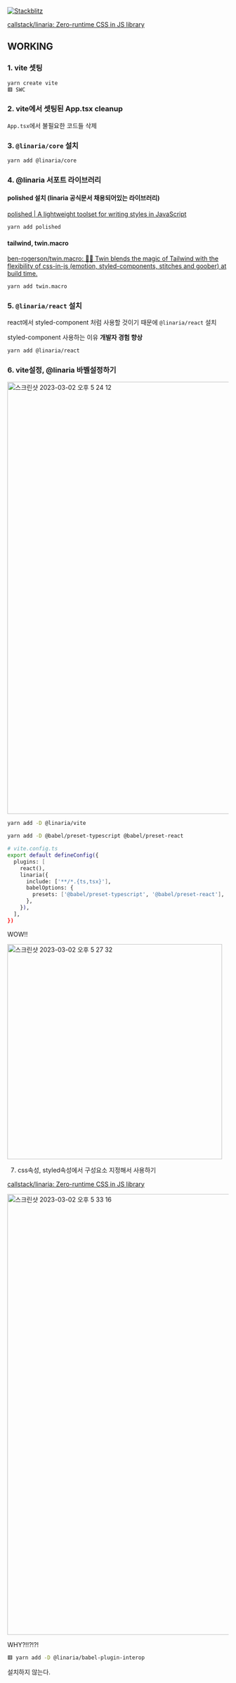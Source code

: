 [![Stackblitz](https://img.shields.io/badge/Stackblitz-fff?style=for-the-badge&logo=Stackblitz&logoColor=1389FD)](https://stackblitz.com/fork/github/hansanghyeon-boilerplate/linaria-vite)

[callstack/linaria: Zero-runtime CSS in JS library](https://github.com/callstack/linaria)

## WORKING

### 1. vite 셋팅

```bash
yarn create vite
🟥 SWC
```

### 2. vite에서 셋팅된 App.tsx cleanup

`App.tsx`에서 불필요한 코드들 삭제


### 3. `@linaria/core` 설치

```bash
yarn add @linaria/core
```

### 4. @linaria 서포트 라이브러리 

#### polished 설치 (linaria 공식문서 채용되어있는 라이브러리)

[polished | A lightweight toolset for writing styles in JavaScript](https://polished.js.org/)

```bash
yarn add polished
```

#### tailwind, twin.macro

[ben-rogerson/twin.macro: 🦹‍♂️ Twin blends the magic of Tailwind with the flexibility of css-in-js (emotion, styled-components, stitches and goober) at build time.](https://github.com/ben-rogerson/twin.macro)

```bash
yarn add twin.macro
```

### 5. `@linaria/react` 설치

react에서 styled-component 처럼 사용할 것이기 때문에 `@linaria/react` 설치

styled-component 사용하는 이유 **개발자 경험 향상**

```bash
yarn add @linaria/react
```

### 6. vite설정, @linaria 바벨설정하기

<img width="982" alt="스크린샷 2023-03-02 오후 5 24 12" src="https://user-images.githubusercontent.com/42893446/222373225-5bee480e-4662-43de-a315-441b810dee4a.png">

```bash
yarn add -D @linaria/vite
```

```bash
yarn add -D @babel/preset-typescript @babel/preset-react
```

```bash
# vite.config.ts
export default defineConfig({
  plugins: [
    react(),
    linaria({
      include: ['**/*.{ts,tsx}'],
      babelOptions: {
        presets: ['@babel/preset-typescript', '@babel/preset-react'],
      },
    }),
  ],
})
```

WOW!!

<img width="489" alt="스크린샷 2023-03-02 오후 5 27 32" src="https://user-images.githubusercontent.com/42893446/222373213-4dae9842-a381-4171-907e-dc01647a1a12.png">

7. css속성, styled속성에서 구성요소 지정해서 사용하기

[callstack/linaria: Zero-runtime CSS in JS library](https://github.com/callstack/linaria#interoperability-with-other-css-in-js-libraries)

<img width="1002" alt="스크린샷 2023-03-02 오후 5 33 16" src="https://user-images.githubusercontent.com/42893446/222374448-c7bff37c-27bf-4507-a967-cae9a8ccd7ac.png">

WHY?!!?!?!

```bash
🟥 yarn add -D @linaria/babel-plugin-interop
```

설치하지 않는다.

